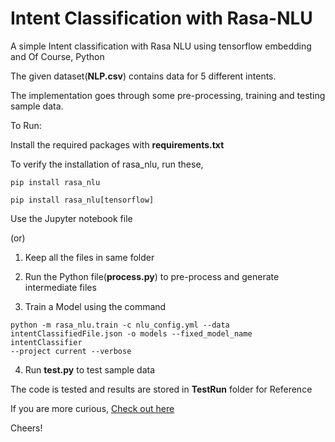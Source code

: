 # Intent Classification with Rasa-NLU
A simple Intent classification with Rasa NLU using tensorflow embedding and Of Course, Python

The given dataset(<b>NLP.csv</b>) contains data for 5 different intents.

The implementation goes through some pre-processing, training and testing sample data.

To Run:

Install the required packages with <b>requirements.txt</b>

To verify the installation of rasa_nlu, run these,

  <code>pip install rasa_nlu</code>

  <code>pip install rasa_nlu[tensorflow]</code>

Use the Jupyter notebook file

(or)

1. Keep all the files in same folder

2. Run the Python file(<b>process.py</b>) to pre-process and generate intermediate files

3. Train a Model using the command

<code>python -m rasa_nlu.train -c nlu_config.yml --data intentClassifiedFile.json -o models --fixed_model_name intentClassifier --project current --verbose</code>

4. Run <b>test.py</b> to test sample data

The code is tested and results are stored in <b>TestRun</b> folder for Reference

If you are more curious, <a href="https://rasa.com">Check out here</a>

Cheers!
